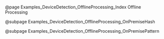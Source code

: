 @page Examples_DeviceDetection_OfflineProcessing_Index Offline Processing

@subpage Examples_DeviceDetection_OfflineProcessing_OnPremiseHash

@subpage Examples_DeviceDetection_OfflineProcessing_OnPremisePattern
